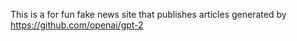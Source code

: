 This is a for fun fake news site that publishes articles generated by https://github.com/openai/gpt-2
